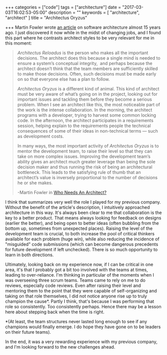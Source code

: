 +++
categories = ["code"]
tags = ["architecture"]
date = "2017-03-03T16:02:53-05:00"
description = ""
keywords = [ "architecture", "architect" ]
title = "Architectus Oryzus"

+++
Martin Fowler wrote [an article](http://www.in-gmbh.eu/uploads/media/whoNeedsArchitect.pdf) on software architecture almost 15 years ago. I just discovered it now while in the midst of changing jobs, and I found this part where he contrasts architect styles to be very relevant for me in this moment:

>*Architectus Reloadus* is the person who makes all the important decisions. The architect does this because a single mind is needed to ensure a system’s conceptual integrity,  and perhaps because the architect doesn’t think that the team members are sufficiently skilled to make those decisions. Often, such decisions must be made early on so that everyone else has a plan to follow.
>
>*Architectus Oryzus* is a different kind of animal. This kind of architect must be very aware of what’s going on in the project, looking out for important issues and tackling them before they become a serious problem. When I see an architect like this, the most noticeable part of the work is the intense collaboration. In the morning, the architect programs with a developer, trying to harvest some common locking code. In the afternoon, the architect participates in a requirements session, helping explain to the requirements people the technical consequences of some of their ideas in non-technical terms — such as development costs.
>
> In many ways, the most important activity of *Architectus Oryzus* is to mentor the development team, to raise their level so that they can take on more complex issues. Improving the development team’s ability gives an architect much greater leverage than being the sole decision maker and thus running the risk of being an architectural bottleneck. This leads to the satisfying rule of thumb that an architect’s value is inversely proportional to the number of decisions he or she makes.
>
> -Martin Fowler in [Who Needs An Architect?](http://www.in-gmbh.eu/uploads/media/whoNeedsArchitect.pdf)

I think that summarizes very well the role I played for my previous company. Without the benefit of the article's description, I intuitively approached architecture in this way. It's always been clear to me that collaboration is the key to a better product. That means always looking for feedback on designs (earlier the better), and being open to better ideas (often bubbling from the bottom up, sometimes from unexpected places). Raising the level of the development team is crucial, to both increase the pool of critical thinkers available for each problem (huge win), while also reducing the incidence of "misguided" code submissions (which can become dangerous precedents for future development if left unchecked). There is so much opportunity to learn in both directions.

Ultimately, looking back on my experience now, if I can be critical in one area, it's that I probably got a bit too involved with the teams at times, leading to over-reliance. I'm thinking in particular of the moments when I was overseeing three scrum teams. Teams came to rely on me to do reviews, especially code reviews. Even after raising their level and mentoring them to the point that they were capable of self-organizing and taking on that role themselves, I did not notice anyone rise up to truly champion the cause*. Partly I think, that's because I was performing that role so consistently. Too consistently perhaps. Hence there may be a lesson here about stepping back when the time is right.

*(At least, the team structures never lasted long enough to see if any champions would finally emerge. I do hope they have gone on to be leaders on their future teams).

In the end, it was a very rewarding experience with my previous company, and I'm looking forward to the new challenges ahead.
